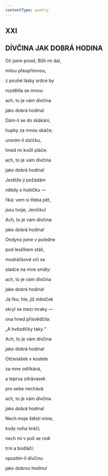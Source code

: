 ```yaml
---
contentType: poetry
---
```


## XXI  

## DÍVČINA JAK DOBRÁ HODINA

Oč jsem prosil, Bůh mi dal,  

milou přeupřímnou,

z pouhé lásky srdce by

rozdělila se mnou:

ach, to je vám dívčina

jako dobrá hodina!

Dám-li se do skákání,

hupky za mnou skáče;

uroním-li slzičku,

hned mi kvůli pláče:

ach, to je vám dívčina

jako dobrá hodina!

Jestliže ji požádám

někdy o hubičku —

říká: vem si třeba pět,

jsou tvoje, Jeníčku!

Ach, to je vám dívčina

jako dobrá hodina!

Ondyno jsme v poledne

pod lesíčkem stáli,

modráčkové oči se

sladce na mne smály:

ach, to je vám dívčina

jako dobrá hodina!

Já řku: hle, již měsíček

skryl se mezi mraky —

ona hned přisvědčila:

„A hvězdičky taky.“

Ach, to je vám dívčina

jako dobrá hodina!

Otčenášek v kostele

za mne odříkává,

a teprva zdrávasek

pro sebe nechává:

ach, to je vám dívčina

jako dobrá hodina!

Nech moje štěstí mine,

kudy noha kráčí;

nech mi v poli se rodí

trní a bodláčí:

opustím-li dívčinu

jako dobrou hodinu!
